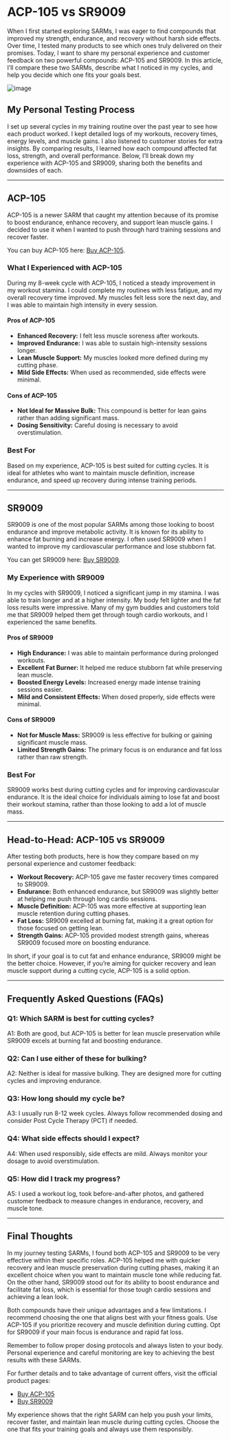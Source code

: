 <!-- Start of Article -->
<h1>ACP-105 vs SR9009</h1>

<p>When I first started exploring SARMs, I was eager to find compounds that improved my strength, endurance, and recovery without harsh side effects. Over time, I tested many products to see which ones truly delivered on their promises. Today, I want to share my personal experience and customer feedback on two powerful compounds: ACP-105 and SR9009. In this article, I’ll compare these two SARMs, describe what I noticed in my cycles, and help you decide which one fits your goals best.</p>

![image](https://github.com/user-attachments/assets/6ab18097-22d7-4e18-9d74-badf9c3ba5b1)

<h2>My Personal Testing Process</h2>
<p>I set up several cycles in my training routine over the past year to see how each product worked. I kept detailed logs of my workouts, recovery times, energy levels, and muscle gains. I also listened to customer stories for extra insights. By comparing results, I learned how each compound affected fat loss, strength, and overall performance. Below, I’ll break down my experience with ACP-105 and SR9009, sharing both the benefits and downsides of each.</p>

<hr />

<h2>ACP-105</h2>
<p>ACP-105 is a newer SARM that caught my attention because of its promise to boost endurance, enhance recovery, and support lean muscle gains. I decided to use it when I wanted to push through hard training sessions and recover faster.</p>
<p>You can buy ACP-105 here: <a href="https://www.chemyo.com/product/acp-105-solution/?campaign=github&ref=166" target="_blank">Buy ACP-105</a>.</p>

<h3>What I Experienced with ACP-105</h3>
<p>During my 8-week cycle with ACP-105, I noticed a steady improvement in my workout stamina. I could complete my routines with less fatigue, and my overall recovery time improved. My muscles felt less sore the next day, and I was able to maintain high intensity in every session.</p>

<h4>Pros of ACP-105</h4>
<ul>
  <li><strong>Enhanced Recovery:</strong> I felt less muscle soreness after workouts.</li>
  <li><strong>Improved Endurance:</strong> I was able to sustain high-intensity sessions longer.</li>
  <li><strong>Lean Muscle Support:</strong> My muscles looked more defined during my cutting phase.</li>
  <li><strong>Mild Side Effects:</strong> When used as recommended, side effects were minimal.</li>
</ul>

<h4>Cons of ACP-105</h4>
<ul>
  <li><strong>Not Ideal for Massive Bulk:</strong> This compound is better for lean gains rather than adding significant mass.</li>
  <li><strong>Dosing Sensitivity:</strong> Careful dosing is necessary to avoid overstimulation.</li>
</ul>

<h3>Best For</h3>
<p>Based on my experience, ACP-105 is best suited for cutting cycles. It is ideal for athletes who want to maintain muscle definition, increase endurance, and speed up recovery during intense training periods.</p>

<hr />

<h2>SR9009</h2>
<p>SR9009 is one of the most popular SARMs among those looking to boost endurance and improve metabolic activity. It is known for its ability to enhance fat burning and increase energy. I often used SR9009 when I wanted to improve my cardiovascular performance and lose stubborn fat.</p>
<p>You can get SR9009 here: <a href="https://www.wb22trk.com/cmp/MJH8GQ/4JNGB5/?source_id=github" target="_blank">Buy SR9009</a>.</p>

<h3>My Experience with SR9009</h3>
<p>In my cycles with SR9009, I noticed a significant jump in my stamina. I was able to train longer and at a higher intensity. My body felt lighter and the fat loss results were impressive. Many of my gym buddies and customers told me that SR9009 helped them get through tough cardio workouts, and I experienced the same benefits.</p>

<h4>Pros of SR9009</h4>
<ul>
  <li><strong>High Endurance:</strong> I was able to maintain performance during prolonged workouts.</li>
  <li><strong>Excellent Fat Burner:</strong> It helped me reduce stubborn fat while preserving lean muscle.</li>
  <li><strong>Boosted Energy Levels:</strong> Increased energy made intense training sessions easier.</li>
  <li><strong>Mild and Consistent Effects:</strong> When dosed properly, side effects were minimal.</li>
</ul>

<h4>Cons of SR9009</h4>
<ul>
  <li><strong>Not for Muscle Mass:</strong> SR9009 is less effective for bulking or gaining significant muscle mass.</li>
  <li><strong>Limited Strength Gains:</strong> The primary focus is on endurance and fat loss rather than raw strength.</li>
</ul>

<h3>Best For</h3>
<p>SR9009 works best during cutting cycles and for improving cardiovascular endurance. It is the ideal choice for individuals aiming to lose fat and boost their workout stamina, rather than those looking to add a lot of muscle mass.</p>

<hr />

<h2>Head-to-Head: ACP-105 vs SR9009</h2>
<p>After testing both products, here is how they compare based on my personal experience and customer feedback:</p>
<ul>
  <li><strong>Workout Recovery:</strong> ACP-105 gave me faster recovery times compared to SR9009.</li>
  <li><strong>Endurance:</strong> Both enhanced endurance, but SR9009 was slightly better at helping me push through long cardio sessions.</li>
  <li><strong>Muscle Definition:</strong> ACP-105 was more effective at supporting lean muscle retention during cutting phases.</li>
  <li><strong>Fat Loss:</strong> SR9009 excelled at burning fat, making it a great option for those focused on getting lean.</li>
  <li><strong>Strength Gains:</strong> ACP-105 provided modest strength gains, whereas SR9009 focused more on boosting endurance.</li>
</ul>
<p>In short, if your goal is to cut fat and enhance endurance, SR9009 might be the better choice. However, if you’re aiming for quicker recovery and lean muscle support during a cutting cycle, ACP-105 is a solid option.</p>

<hr />

<h2>Frequently Asked Questions (FAQs)</h2>

<h3>Q1: Which SARM is best for cutting cycles?</h3>
<p>A1: Both are good, but ACP-105 is better for lean muscle preservation while SR9009 excels at burning fat and boosting endurance.</p>

<h3>Q2: Can I use either of these for bulking?</h3>
<p>A2: Neither is ideal for massive bulking. They are designed more for cutting cycles and improving endurance.</p>

<h3>Q3: How long should my cycle be?</h3>
<p>A3: I usually run 8-12 week cycles. Always follow recommended dosing and consider Post Cycle Therapy (PCT) if needed.</p>

<h3>Q4: What side effects should I expect?</h3>
<p>A4: When used responsibly, side effects are mild. Always monitor your dosage to avoid overstimulation.</p>

<h3>Q5: How did I track my progress?</h3>
<p>A5: I used a workout log, took before-and-after photos, and gathered customer feedback to measure changes in endurance, recovery, and muscle tone.</p>

<hr />

<h2>Final Thoughts</h2>
<p>In my journey testing SARMs, I found both ACP-105 and SR9009 to be very effective within their specific roles. ACP-105 helped me with quicker recovery and lean muscle preservation during cutting phases, making it an excellent choice when you want to maintain muscle tone while reducing fat. On the other hand, SR9009 stood out for its ability to boost endurance and facilitate fat loss, which is essential for those tough cardio sessions and achieving a lean look.</p>
<p>Both compounds have their unique advantages and a few limitations. I recommend choosing the one that aligns best with your fitness goals. Use ACP-105 if you prioritize recovery and muscle definition during cutting. Opt for SR9009 if your main focus is endurance and rapid fat loss.</p>
<p>Remember to follow proper dosing protocols and always listen to your body. Personal experience and careful monitoring are key to achieving the best results with these SARMs.</p>

<p>For further details and to take advantage of current offers, visit the official product pages:</p>
<ul>
  <li><a href="https://www.chemyo.com/product/acp-105-solution/?campaign=github&ref=166" target="_blank">Buy ACP-105</a></li>
  <li><a href="https://www.wb22trk.com/cmp/MJH8GQ/4JNGB5/?source_id=github" target="_blank">Buy SR9009</a></li>
</ul>

<p>My experience shows that the right SARM can help you push your limits, recover faster, and maintain lean muscle during cutting cycles. Choose the one that fits your training goals and always use them responsibly.</p>

<!-- End of Article -->
